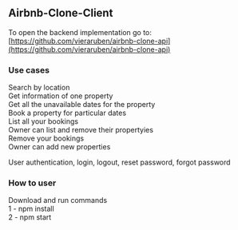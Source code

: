 ## Airbnb-Clone-Client

To open the backend implementation go to: [https://github.com/vieraruben/airbnb-clone-api](https://github.com/vieraruben/airbnb-clone-api)

### Use cases

Search by location <br />
Get information of one property <br />
Get all the unavailable dates for the property <br />
Book a property for particular dates <br />
List all your bookings <br />
Owner can list and remove their propertyies <br />
Remove your bookings <br />
Owner can add new properties <br />

User authentication, login, logout, reset password, forgot password <br />


### How to user

Download and run commands <br />
 1 - npm install <br />
 2 - npm start
